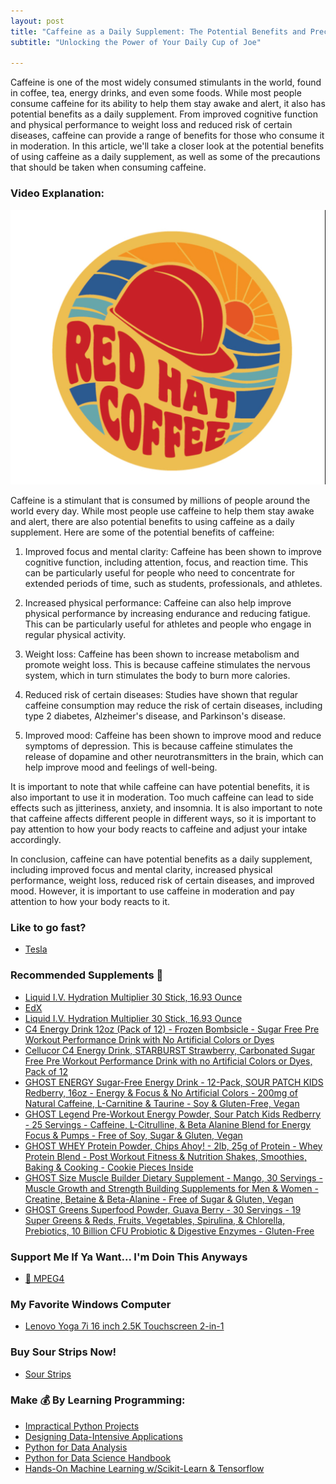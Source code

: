 ```yaml
---
layout: post
title: "Caffeine as a Daily Supplement: The Potential Benefits and Precautions"
subtitle: "Unlocking the Power of Your Daily Cup of Joe"

---
```


Caffeine is one of the most widely consumed stimulants in the world, found in coffee, tea, energy drinks, and even some foods. While most people consume caffeine for its ability to help them stay awake and alert, it also has potential benefits as a daily supplement. From improved cognitive function and physical performance to weight loss and reduced risk of certain diseases, caffeine can provide a range of benefits for those who consume it in moderation. In this article, we'll take a closer look at the potential benefits of using caffeine as a daily supplement, as well as some of the precautions that should be taken when consuming caffeine.

### Video Explanation:

[![IMAGE_ALT](../img/red_hat_coffee.png)](https://www.youtube.com/watch?v=BZfB8Ny2Tkw)

Caffeine is a stimulant that is consumed by millions of people around the world every day. While most people use caffeine to help them stay awake and alert, there are also potential benefits to using caffeine as a daily supplement. Here are some of the potential benefits of caffeine:

1. Improved focus and mental clarity: Caffeine has been shown to improve cognitive function, including attention, focus, and reaction time. This can be particularly useful for people who need to concentrate for extended periods of time, such as students, professionals, and athletes.

2. Increased physical performance: Caffeine can also help improve physical performance by increasing endurance and reducing fatigue. This can be particularly useful for athletes and people who engage in regular physical activity.

3. Weight loss: Caffeine has been shown to increase metabolism and promote weight loss. This is because caffeine stimulates the nervous system, which in turn stimulates the body to burn more calories.

4. Reduced risk of certain diseases: Studies have shown that regular caffeine consumption may reduce the risk of certain diseases, including type 2 diabetes, Alzheimer's disease, and Parkinson's disease.

5. Improved mood: Caffeine has been shown to improve mood and reduce symptoms of depression. This is because caffeine stimulates the release of dopamine and other neurotransmitters in the brain, which can help improve mood and feelings of well-being.

It is important to note that while caffeine can have potential benefits, it is also important to use it in moderation. Too much caffeine can lead to side effects such as jitteriness, anxiety, and insomnia. It is also important to note that caffeine affects different people in different ways, so it is important to pay attention to how your body reacts to caffeine and adjust your intake accordingly.

In conclusion, caffeine can have potential benefits as a daily supplement, including improved focus and mental clarity, increased physical performance, weight loss, reduced risk of certain diseases, and improved mood. However, it is important to use caffeine in moderation and pay attention to how your body reacts to it.

### Like to go fast?

- [Tesla](https://ts.la/khaled835973)

### Recommended Supplements 🐺

- [Liquid I.V. Hydration Multiplier 30 Stick, 16.93 Ounce](https://amzn.to/3muSbq3)
- [EdX](https://www.edx.org/?utm_source=google&utm_campaign=18736834479&utm_medium=cpc&utm_term=edx&hsa_acc=7245054034&hsa_cam=18736834479&hsa_grp=140243978342&hsa_ad=631521652739&hsa_src=g&hsa_tgt=kwd-89882436&hsa_kw=edx&hsa_mt=e&hsa_net=adwords&hsa_ver=3&gclid=Cj0KCQiA0oagBhDHARIsAI-BbgfFSx9sQrdOhE0zshO9rXNE6ZsM_6g0CsF0uBeLd3GwriWBoJtxVXwaAqA2EALw_wcB)
- [Liquid I.V. Hydration Multiplier 30 Stick, 16.93 Ounce](https://amzn.to/3ZFDjDq)
- [C4 Energy Drink 12oz (Pack of 12) - Frozen Bombsicle - Sugar Free Pre Workout Performance Drink with No Artificial Colors or Dyes](https://amzn.to/3ZEVtFy)
- [Cellucor C4 Energy Drink, STARBURST Strawberry, Carbonated Sugar Free Pre Workout Performance Drink with no Artificial Colors or Dyes, Pack of 12](https://amzn.to/3y8KJ6m)
- [GHOST ENERGY Sugar-Free Energy Drink - 12-Pack, SOUR PATCH KIDS Redberry, 16oz - Energy & Focus & No Artificial Colors - 200mg of Natural Caffeine, L-Carnitine & Taurine - Soy & Gluten-Free, Vegan](https://amzn.to/3Jeaed7)
- [GHOST Legend Pre-Workout Energy Powder, Sour Patch Kids Redberry - 25 Servings - Caffeine, L-Citrulline, & Beta Alanine Blend for Energy Focus & Pumps - Free of Soy, Sugar & Gluten, Vegan](https://amzn.to/3SOshts)
- [GHOST WHEY Protein Powder, Chips Ahoy! - 2lb, 25g of Protein - Whey Protein Blend - ­Post Workout Fitness & Nutrition Shakes, Smoothies, Baking & Cooking - Cookie Pieces Inside](https://amzn.to/3y8rGtd)
- [GHOST Size Muscle Builder Dietary Supplement - Mango, 30 Servings - Muscle Growth and Strength Building Supplements for Men & Women - Creatine, Betaine & Beta-Alanine - Free of Sugar & Gluten, Vegan](https://amzn.to/3YkH8g8)
- [GHOST Greens Superfood Powder, Guava Berry - 30 Servings - 19 Super Greens & Reds, Fruits, Vegetables, Spirulina, & Chlorella, Prebiotics, 10 Billion CFU Probiotic & Digestive Enzymes - Gluten-Free](https://amzn.to/3J8I0PN)

### Support Me If Ya Want... I'm Doin This Anyways

- [💯 MPEG4](https://www.buymeacoffee.com/kadad1312d)

### My Favorite Windows Computer

- [Lenovo Yoga 7i 16 inch 2.5K Touchscreen 2-in-1](https://amzn.to/41CfSfY)

### Buy Sour Strips Now!

- [Sour Strips](https://amzn.to/3EDWUM7)

### Make 💰 By Learning Programming:

- [Impractical Python Projects](https://amzn.to/3JpCpWH)
- [Designing Data-Intensive Applications](https://amzn.to/3Hgh5Sj)
- [Python for Data Analysis](https://amzn.to/3D0C8pl)
- [Python for Data Science Handbook](https://amzn.to/3XnZ1ez)
- [Hands-On Machine Learning w/Scikit-Learn & Tensorflow](https://amzn.to/3QTWoyt)

<br>